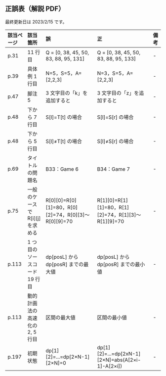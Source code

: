 ## 正誤表（解説 PDF）
最終更新日は 2023/2/15 です。

| **該当ページ** | **該当箇所** | **誤** | **正** | **備考** |
|:---|:---|:---|:---|:---|
| p.31 | 11 行目 | Q = [0, 38, 45, 50, 83, 88, 95, 131] | Q = [0, 38, 45, 50, 83, 88, 95, 133] | - |
| p.39 | 具体例 1 行目 | N=5，S=5，A=[2,2,3] | N=3，S=5，A=[2,2,3] | - |
| p.47 | 脚注 5 | 3 文字目の「k」を追加すると | 3 文字目の「z」を追加すると | - |
| p.48 | 下から 7 行目 | S[l]=T[t] の場合 | S[l]=S[r] の場合 | - |
| p.48 | 下から 5 行目 | S[l]≠T[t] の場合 | S[l]≠S[r] の場合 | - |
| p.69 | タイトルの問題名 | B33：Game 6 | B34：Game 7 | - |
| p.75 | 一般のケースで R[i][j] を求める | R[0][0]=R[0][1]=80，R[0][2]=74，R[0][3]～R[0][9]=70 | R[1][0]=R[1][1]=80，R[1][2]=74，R[1][3]～R[1][9]=70 | - |
| p.113 | 1 つ目のソースコード 19 行目 | dp[posL] から dp[posR] までの最大値 | dp[posL] から dp[posR] までの最小値 | - |
| p.113 | 動的計画法の高速化の 2, 5 行目 | 区間の最大値 | 区間の最小値 | - |
| p.197 | 初期状態 | dp[1][2]=...=dp[2×N-1][2×N]=0 | dp[1][2]=...=dp[2xN-1][2×N]=abs(A[2×i-1]-A[2×i]) | - |
